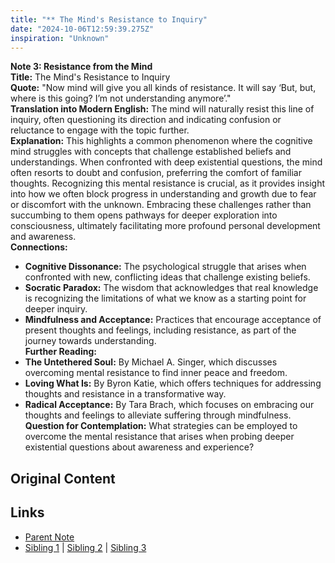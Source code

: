 ```yaml
---
title: "** The Mind's Resistance to Inquiry"
date: "2024-10-06T12:59:39.275Z"
inspiration: "Unknown"
---
```


  
**Note 3: Resistance from the Mind**  
**Title:** The Mind's Resistance to Inquiry  
**Quote:** "Now mind will give you all kinds of resistance. It will say ‘But, but, where is this going? I’m not understanding anymore’."  
**Translation into Modern English:** The mind will naturally resist this line of inquiry, often questioning its direction and indicating confusion or reluctance to engage with the topic further.  
**Explanation:** This highlights a common phenomenon where the cognitive mind struggles with concepts that challenge established beliefs and understandings. When confronted with deep existential questions, the mind often resorts to doubt and confusion, preferring the comfort of familiar thoughts. Recognizing this mental resistance is crucial, as it provides insight into how we often block progress in understanding and growth due to fear or discomfort with the unknown. Embracing these challenges rather than succumbing to them opens pathways for deeper exploration into consciousness, ultimately facilitating more profound personal development and awareness.  
**Connections:**  
- **Cognitive Dissonance:** The psychological struggle that arises when confronted with new, conflicting ideas that challenge existing beliefs.  
- **Socratic Paradox:** The wisdom that acknowledges that real knowledge is recognizing the limitations of what we know as a starting point for deeper inquiry.  
- **Mindfulness and Acceptance:** Practices that encourage acceptance of present thoughts and feelings, including resistance, as part of the journey towards understanding.  
**Further Reading:**  
- **The Untethered Soul:** By Michael A. Singer, which discusses overcoming mental resistance to find inner peace and freedom.  
- **Loving What Is:** By Byron Katie, which offers techniques for addressing thoughts and resistance in a transformative way.  
- **Radical Acceptance:** By Tara Brach, which focuses on embracing our thoughts and feelings to alleviate suffering through mindfulness.  
**Question for Contemplation:** What strategies can be employed to overcome the mental resistance that arises when probing deeper existential questions about awareness and experience?  


## Original Content



## Links

- [Parent Note](/parent-note.md)
- [Sibling 1](/zettel1.md) | [Sibling 2](/zettel2.md) | [Sibling 3](/zettel3.md)
